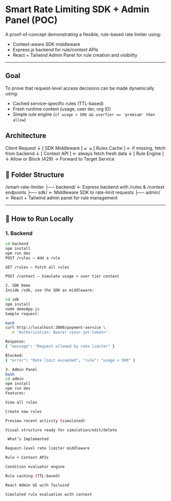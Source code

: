 # Smart Rate Limiting SDK + Admin Panel (POC)

A proof-of-concept demonstrating a flexible, rule-based rate limiter using:
- Context-aware SDK middleware
- Express.js backend for rule/context APIs
- React + Tailwind Admin Panel for rule creation and visibility

---

## Goal

To prove that request-level access decisions can be made dynamically using:
- Cached service-specific rules (TTL-based)
- Fresh runtime context (usage, user tier, org ID)
- Simple rule engine (`if usage < 500 && userTier == 'premium' then allow`)

## Architecture

Client Request
↓
[ SDK Middleware ]
↙ ↘
[ Rules Cache ] ← if missing, fetch from backend
↓
[ Context API ] ← always fetch fresh data
↓
[ Rule Engine ]
↓
Allow or Block (429) → Forward to Target Service

## 📂 Folder Structure

/smart-rate-limiter
├── backend/ ← Express backend with /rules & /context endpoints
├── sdk/ ← Middleware SDK to rate-limit requests
├── admin/ ← React + Tailwind admin panel for rule management

---

## 🚀 How to Run Locally

### 1. Backend
```bash
cd backend
npm install
npm run dev
POST /rules — Add a rule

GET /rules — Fetch all rules

POST /context — Simulate usage + user tier context

2. SDK Demo
Inside /sdk, use the SDK as middleware:

cd sdk
npm install
node demoApp.js
Sample request:

bash
curl http://localhost:3000/payment-service \
  -H "Authorization: Bearer <your-jwt-token>"

Response:
{ "message": "Request allowed by rate limiter" }

Blocked:
{ "error": "Rate limit exceeded", "rule": "usage > 500" }

3. Admin Panel
bash
cd admin
npm install
npm run dev
Features:

View all rules

Create new rules

Preview recent activity (simulated)

Visual structure ready for simulation/edit/delete

 What’s Implemented

Request-level rate limiter middleware

Rule + Context APIs

Condition evaluator engine

Rule caching (TTL-based)

React Admin UI with Tailwind

Simulated rule evaluation with context